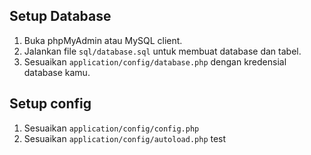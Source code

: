 ## Setup Database

1. Buka phpMyAdmin atau MySQL client.
2. Jalankan file `sql/database.sql` untuk membuat database dan tabel.
3. Sesuaikan `application/config/database.php` dengan kredensial database kamu.

## Setup config

1. Sesuaikan `application/config/config.php`
1. Sesuaikan `application/config/autoload.php`
   test
